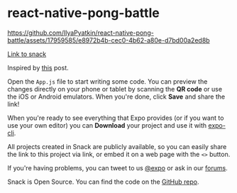 # react-native-pong-battle

https://github.com/IlyaPyatkin/react-native-pong-battle/assets/17959585/e8972b4b-cec0-4b62-a80e-d7bd00a2ed8b

[Link to snack](https://snack.expo.dev/@baldur_ru/react-native-pong-battle?platform=web)

Inspired by [this](https://x.com/nicolasdnl/status/1749715070928433161?s=20) post.

Open the `App.js` file to start writing some code. You can preview the changes directly on your phone or tablet by scanning the **QR code** or use the iOS or Android emulators. When you're done, click **Save** and share the link!

When you're ready to see everything that Expo provides (or if you want to use your own editor) you can **Download** your project and use it with [expo-cli](https://docs.expo.io/get-started/installation).

All projects created in Snack are publicly available, so you can easily share the link to this project via link, or embed it on a web page with the `<>` button.

If you're having problems, you can tweet to us [@expo](https://twitter.com/expo) or ask in our [forums](https://forums.expo.io/c/snack).

Snack is Open Source. You can find the code on the [GitHub repo](https://github.com/expo/snack).
